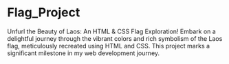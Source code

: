 # Flag_Project
Unfurl the Beauty of Laos: An HTML &amp; CSS Flag Exploration!
Embark on a delightful journey through the vibrant colors and rich symbolism of the Laos flag, meticulously recreated using HTML and CSS. This project marks a significant milestone in my web development journey.
